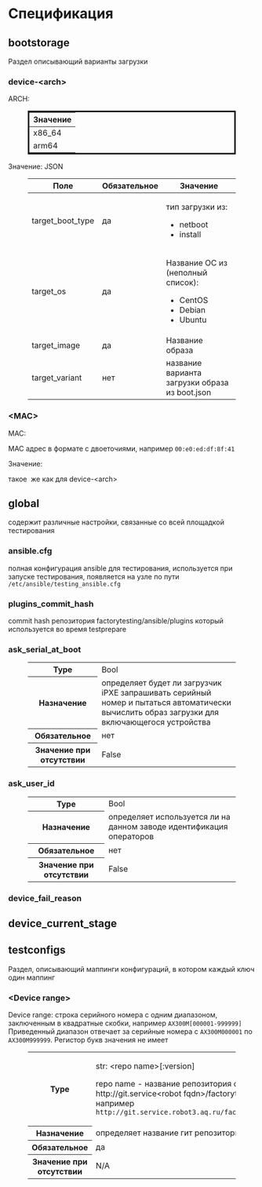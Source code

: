 <macro class="toc op-uc-placeholder op-uc-toc">
</macro>

# Спецификация

## bootstorage

Раздел описывающий варианты загрузки

### device-&lt;arch&gt;

ARCH:

<figure class="table op-uc-figure_align-center op-uc-figure"><table class="op-uc-table" style="border-color:hsl(0, 0%, 0%);border-style:solid;"><thead class="op-uc-table--head"><tr class="op-uc-table--row"><th class="op-uc-p op-uc-table--cell op-uc-table--cell_head">Значение</th></tr></thead><tbody><tr class="op-uc-table--row"><td class="op-uc-p op-uc-table--cell">x86_64</td></tr><tr class="op-uc-table--row"><td class="op-uc-p op-uc-table--cell">arm64</td></tr></tbody></table></figure>

Значение: JSON

<figure class="table op-uc-figure_align-center op-uc-figure"><table class="op-uc-table"><thead class="op-uc-table--head"><tr class="op-uc-table--row"><th class="op-uc-p op-uc-table--cell op-uc-table--cell_head">Поле</th><th class="op-uc-p op-uc-table--cell op-uc-table--cell_head">Обязательное</th><th class="op-uc-p op-uc-table--cell op-uc-table--cell_head">Значение</th></tr></thead><tbody><tr class="op-uc-table--row"><td class="op-uc-p op-uc-table--cell">target_boot_type</td><td class="op-uc-p op-uc-table--cell">да</td><td class="op-uc-table--cell"><p class="op-uc-p">тип загрузки из:</p><ul class="op-uc-list"><li class="op-uc-list--item">netboot</li><li class="op-uc-list--item">install</li></ul></td></tr><tr class="op-uc-table--row"><td class="op-uc-p op-uc-table--cell">target_os</td><td class="op-uc-p op-uc-table--cell">да</td><td class="op-uc-table--cell"><p class="op-uc-p">Название ОС из (неполный список):</p><ul class="op-uc-list"><li class="op-uc-list--item">CentOS</li><li class="op-uc-list--item">Debian</li><li class="op-uc-list--item">Ubuntu</li></ul></td></tr><tr class="op-uc-table--row"><td class="op-uc-p op-uc-table--cell">target_image</td><td class="op-uc-p op-uc-table--cell">да</td><td class="op-uc-p op-uc-table--cell">Название образа</td></tr><tr class="op-uc-table--row"><td class="op-uc-p op-uc-table--cell">target_variant</td><td class="op-uc-p op-uc-table--cell">нет</td><td class="op-uc-p op-uc-table--cell">название варианта загрузки образа из boot.json</td></tr></tbody></table></figure>

### &lt;MAC&gt;

MAC:

MAC адрес в формате с двоеточиями, например `00:e0:ed:df:8f:41`

Значение:

такое  же как для device-&lt;arch&gt;

## global

содержит различные настройки, связанные со всей площадкой тестирования

### ansible.cfg

полная конфигурация ansible для тестирования, используется при запуске тестирования, появляется на узле по пути `/etc/ansible/testing_ansible.cfg`

### plugins\_commit\_hash

commit hash репозитория factorytesting/ansible/plugins который используется во время testprepare

### ask\_serial\_at\_boot

<figure class="table op-uc-figure_align-center op-uc-figure"><table class="op-uc-table"><tbody><tr class="op-uc-table--row"><th class="op-uc-p op-uc-table--cell op-uc-table--cell_head">Type</th><td class="op-uc-p op-uc-table--cell">Bool</td></tr><tr class="op-uc-table--row"><th class="op-uc-p op-uc-table--cell op-uc-table--cell_head">Назначение</th><td class="op-uc-p op-uc-table--cell">определяет будет ли загрузчик iPXE запрашивать серийный номер и пытаться автоматически вычислить образ загрузки для включающегося устройства</td></tr><tr class="op-uc-table--row"><th class="op-uc-p op-uc-table--cell op-uc-table--cell_head">Обязательное</th><td class="op-uc-p op-uc-table--cell">нет</td></tr><tr class="op-uc-table--row"><th class="op-uc-p op-uc-table--cell op-uc-table--cell_head">Значение при отсутствии</th><td class="op-uc-p op-uc-table--cell">False</td></tr></tbody></table></figure>

### ask\_user\_id

<figure class="table op-uc-figure_align-center op-uc-figure"><table class="op-uc-table"><tbody><tr class="op-uc-table--row"><th class="op-uc-p op-uc-table--cell op-uc-table--cell_head">Type</th><td class="op-uc-p op-uc-table--cell">Bool</td></tr><tr class="op-uc-table--row"><th class="op-uc-p op-uc-table--cell op-uc-table--cell_head">Назначение</th><td class="op-uc-p op-uc-table--cell">определяет используется ли на данном заводе идентификация операторов</td></tr><tr class="op-uc-table--row"><th class="op-uc-p op-uc-table--cell op-uc-table--cell_head">Обязательное</th><td class="op-uc-p op-uc-table--cell">нет</td></tr><tr class="op-uc-table--row"><th class="op-uc-p op-uc-table--cell op-uc-table--cell_head">Значение при отсутствии</th><td class="op-uc-p op-uc-table--cell">False</td></tr></tbody></table></figure>

### device\_fail\_reason

## device\_current\_stage

## testconfigs

Раздел, описывающий маппинги конфигураций, в котором каждый ключ один маппинг

### &lt;Device range&gt;

Device range: строка серийного номера с одним диапазоном, заключенным в квадратные скобки, например `AX300M[000001-999999]` Приведенный диапазон отвечает за серийные номера с `AX300M000001` по `AX300M999999`. Регистор букв значения не имеет

<figure class="table op-uc-figure_align-center op-uc-figure"><table class="op-uc-table"><tbody><tr class="op-uc-table--row"><th class="op-uc-p op-uc-table--cell op-uc-table--cell_head">Type</th><td class="op-uc-table--cell"><p class="op-uc-p">str: &lt;repo name&gt;[:version]</p><p class="op-uc-p">repo name - название репозитория с конфигурацией по ссыке http://git.service&lt;robot fqdn&gt;/factorytesting/projects/&lt;repo name&gt;.git например <code class="op-uc-code">http://git.service.robot3.aq.ru/factorytesting/projects/aqx300m.git</code></p></td></tr><tr class="op-uc-table--row"><th class="op-uc-p op-uc-table--cell op-uc-table--cell_head">Назначение</th><td class="op-uc-p op-uc-table--cell">определяет название гит репозитория и версию (если указана)</td></tr><tr class="op-uc-table--row"><th class="op-uc-p op-uc-table--cell op-uc-table--cell_head">Обязательное</th><td class="op-uc-p op-uc-table--cell">да</td></tr><tr class="op-uc-table--row"><th class="op-uc-p op-uc-table--cell op-uc-table--cell_head">Значение при отсутствии</th><td class="op-uc-p op-uc-table--cell">N/A</td></tr></tbody></table></figure>
